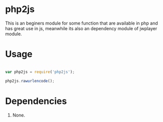 #	php2js

This is an beginers module for some function that are available in php and has great use in js, 
meanwhile its also an dependency module of jwplayer module.

# Usage

```javascript

var php2js = require('php2js');

php2js.rawurlencode(); 

```

# Dependencies 

1. None.
